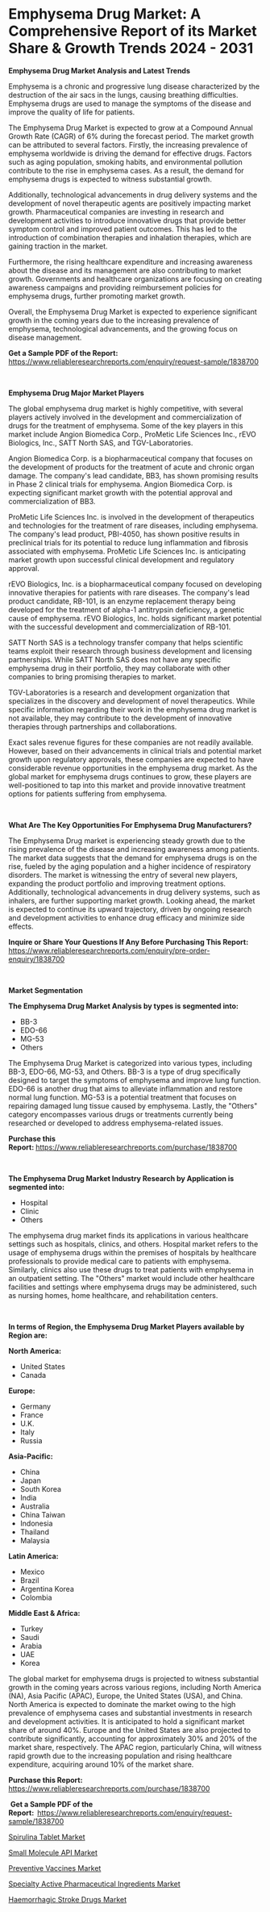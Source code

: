 <p><h1>Emphysema Drug Market: A Comprehensive Report of its Market Share & Growth Trends 2024 - 2031</h1></p><p><strong>Emphysema Drug Market Analysis and Latest Trends</strong></p>
<p><p>Emphysema is a chronic and progressive lung disease characterized by the destruction of the air sacs in the lungs, causing breathing difficulties. Emphysema drugs are used to manage the symptoms of the disease and improve the quality of life for patients.</p><p>The Emphysema Drug Market is expected to grow at a Compound Annual Growth Rate (CAGR) of 6% during the forecast period. The market growth can be attributed to several factors. Firstly, the increasing prevalence of emphysema worldwide is driving the demand for effective drugs. Factors such as aging population, smoking habits, and environmental pollution contribute to the rise in emphysema cases. As a result, the demand for emphysema drugs is expected to witness substantial growth.</p><p>Additionally, technological advancements in drug delivery systems and the development of novel therapeutic agents are positively impacting market growth. Pharmaceutical companies are investing in research and development activities to introduce innovative drugs that provide better symptom control and improved patient outcomes. This has led to the introduction of combination therapies and inhalation therapies, which are gaining traction in the market.</p><p>Furthermore, the rising healthcare expenditure and increasing awareness about the disease and its management are also contributing to market growth. Governments and healthcare organizations are focusing on creating awareness campaigns and providing reimbursement policies for emphysema drugs, further promoting market growth.</p><p>Overall, the Emphysema Drug Market is expected to experience significant growth in the coming years due to the increasing prevalence of emphysema, technological advancements, and the growing focus on disease management.</p></p>
<p><strong>Get a Sample PDF of the Report:&nbsp;</strong> <a href="https://www.reliableresearchreports.com/enquiry/request-sample/1838700">https://www.reliableresearchreports.com/enquiry/request-sample/1838700</a></p>
<p>&nbsp;</p>
<p><strong>Emphysema Drug Major Market Players</strong></p>
<p><p>The global emphysema drug market is highly competitive, with several players actively involved in the development and commercialization of drugs for the treatment of emphysema. Some of the key players in this market include Angion Biomedica Corp., ProMetic Life Sciences Inc., rEVO Biologics, Inc., SATT North SAS, and TGV-Laboratories.</p><p>Angion Biomedica Corp. is a biopharmaceutical company that focuses on the development of products for the treatment of acute and chronic organ damage. The company's lead candidate, BB3, has shown promising results in Phase 2 clinical trials for emphysema. Angion Biomedica Corp. is expecting significant market growth with the potential approval and commercialization of BB3.</p><p>ProMetic Life Sciences Inc. is involved in the development of therapeutics and technologies for the treatment of rare diseases, including emphysema. The company's lead product, PBI-4050, has shown positive results in preclinical trials for its potential to reduce lung inflammation and fibrosis associated with emphysema. ProMetic Life Sciences Inc. is anticipating market growth upon successful clinical development and regulatory approval.</p><p>rEVO Biologics, Inc. is a biopharmaceutical company focused on developing innovative therapies for patients with rare diseases. The company's lead product candidate, RB-101, is an enzyme replacement therapy being developed for the treatment of alpha-1 antitrypsin deficiency, a genetic cause of emphysema. rEVO Biologics, Inc. holds significant market potential with the successful development and commercialization of RB-101.</p><p>SATT North SAS is a technology transfer company that helps scientific teams exploit their research through business development and licensing partnerships. While SATT North SAS does not have any specific emphysema drug in their portfolio, they may collaborate with other companies to bring promising therapies to market.</p><p>TGV-Laboratories is a research and development organization that specializes in the discovery and development of novel therapeutics. While specific information regarding their work in the emphysema drug market is not available, they may contribute to the development of innovative therapies through partnerships and collaborations.</p><p>Exact sales revenue figures for these companies are not readily available. However, based on their advancements in clinical trials and potential market growth upon regulatory approvals, these companies are expected to have considerable revenue opportunities in the emphysema drug market. As the global market for emphysema drugs continues to grow, these players are well-positioned to tap into this market and provide innovative treatment options for patients suffering from emphysema.</p></p>
<p>&nbsp;</p>
<p><strong>What Are The Key Opportunities For Emphysema Drug Manufacturers?</strong></p>
<p><p>The Emphysema Drug market is experiencing steady growth due to the rising prevalence of the disease and increasing awareness among patients. The market data suggests that the demand for emphysema drugs is on the rise, fueled by the aging population and a higher incidence of respiratory disorders. The market is witnessing the entry of several new players, expanding the product portfolio and improving treatment options. Additionally, technological advancements in drug delivery systems, such as inhalers, are further supporting market growth. Looking ahead, the market is expected to continue its upward trajectory, driven by ongoing research and development activities to enhance drug efficacy and minimize side effects.</p></p>
<p><strong>Inquire or Share Your Questions If Any Before Purchasing This Report:</strong> <a href="https://www.reliableresearchreports.com/enquiry/pre-order-enquiry/1838700">https://www.reliableresearchreports.com/enquiry/pre-order-enquiry/1838700</a></p>
<p>&nbsp;</p>
<p><strong>Market Segmentation</strong></p>
<p><strong>The Emphysema Drug Market Analysis by types is segmented into:</strong></p>
<p><ul><li>BB-3</li><li>EDO-66</li><li>MG-53</li><li>Others</li></ul></p>
<p><p>The Emphysema Drug Market is categorized into various types, including BB-3, EDO-66, MG-53, and Others. BB-3 is a type of drug specifically designed to target the symptoms of emphysema and improve lung function. EDO-66 is another drug that aims to alleviate inflammation and restore normal lung function. MG-53 is a potential treatment that focuses on repairing damaged lung tissue caused by emphysema. Lastly, the "Others" category encompasses various drugs or treatments currently being researched or developed to address emphysema-related issues.</p></p>
<p><strong>Purchase this Report:&nbsp;</strong><a href="https://www.reliableresearchreports.com/purchase/1838700">https://www.reliableresearchreports.com/purchase/1838700</a></p>
<p>&nbsp;</p>
<p><strong>The Emphysema Drug Market Industry Research by Application is segmented into:</strong></p>
<p><ul><li>Hospital</li><li>Clinic</li><li>Others</li></ul></p>
<p><p>The emphysema drug market finds its applications in various healthcare settings such as hospitals, clinics, and others. Hospital market refers to the usage of emphysema drugs within the premises of hospitals by healthcare professionals to provide medical care to patients with emphysema. Similarly, clinics also use these drugs to treat patients with emphysema in an outpatient setting. The "Others" market would include other healthcare facilities and settings where emphysema drugs may be administered, such as nursing homes, home healthcare, and rehabilitation centers.</p></p>
<p>&nbsp;</p>
<p><strong>In terms of Region, the Emphysema Drug Market Players available by Region are:</strong></p>
<p>
    <p> <strong> North America: </strong>
        <ul>
            <li>United States</li>
            <li>Canada</li>
        </ul>
        </p> 
    <p> <strong> Europe: </strong>
        <ul>
            <li>Germany</li>
            <li>France</li>
            <li>U.K.</li>
            <li>Italy</li>
            <li>Russia</li>
        </ul>
        </p> 
    <p> <strong> Asia-Pacific: </strong>
        <ul>
            <li>China</li>
            <li>Japan</li>
            <li>South Korea</li>
            <li>India</li>
            <li>Australia</li>
            <li>China Taiwan</li>
            <li>Indonesia</li>
            <li>Thailand</li>
            <li>Malaysia</li>
        </ul>
        </p> 
    <p> <strong> Latin America: </strong>
        <ul>
            <li>Mexico</li>
            <li>Brazil</li>
            <li>Argentina Korea</li>
            <li>Colombia</li>
        </ul>
        </p> 
    <p> <strong> Middle East & Africa: </strong>
        <ul>
            <li>Turkey</li>
            <li>Saudi</li>
            <li>Arabia</li>
            <li>UAE</li>
            <li>Korea</li>
        </ul>
    </p>
    </p>
<p><p>The global market for emphysema drugs is projected to witness substantial growth in the coming years across various regions, including North America (NA), Asia Pacific (APAC), Europe, the United States (USA), and China. North America is expected to dominate the market owing to the high prevalence of emphysema cases and substantial investments in research and development activities. It is anticipated to hold a significant market share of around 40%. Europe and the United States are also projected to contribute significantly, accounting for approximately 30% and 20% of the market share, respectively. The APAC region, particularly China, will witness rapid growth due to the increasing population and rising healthcare expenditure, acquiring around 10% of the market share.</p></p>
<p><strong>Purchase this Report: </strong><a href="https://www.reliableresearchreports.com/purchase/1838700">https://www.reliableresearchreports.com/purchase/1838700</a></p>
<p>&nbsp;<strong>Get a Sample PDF of the Report:&nbsp;&nbsp;</strong><a href="https://www.reliableresearchreports.com/enquiry/request-sample/1838700">https://www.reliableresearchreports.com/enquiry/request-sample/1838700</a></p>
<p><strong></strong></p>
<p><p><a href="https://github.com/kelosurfing/Market-Research-Report-List-1/blob/main/spirulina-tablet-market.md">Spirulina Tablet Market</a></p><p><a href="https://github.com/eeaveuhhh/Market-Research-Report-List-1/blob/main/small-molecule-api-market.md">Small Molecule API Market</a></p><p><a href="https://github.com/cecuraprangm/Market-Research-Report-List-1/blob/main/preventive-vaccines-market.md">Preventive Vaccines Market</a></p><p><a href="https://github.com/derrinmiltonellis35gcl/Market-Research-Report-List-1/blob/main/specialty-active-pharmaceutical-ingredients-market.md">Specialty Active Pharmaceutical Ingredients Market</a></p><p><a href="https://github.com/soamybahemax/Market-Research-Report-List-1/blob/main/haemorrhagic-stroke-drugs-market.md">Haemorrhagic Stroke Drugs Market</a></p></p>